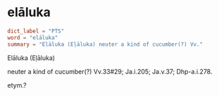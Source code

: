 # elāluka

``` toml
dict_label = "PTS"
word = "elāluka"
summary = "Elāluka (Eḷāluka) neuter a kind of cucumber(?) Vv."
```

Elāluka (Eḷāluka)

neuter a kind of cucumber(?) Vv.33#29; Ja.i.205; Ja.v.37; Dhp\-a.i.278.

etym.?

